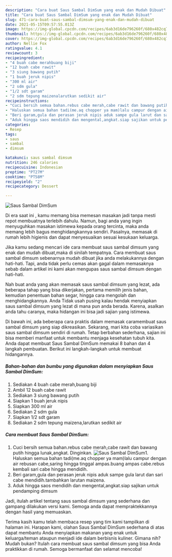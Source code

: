 ```yaml
---
description: "Cara buat Saus Sambal DimSum yang enak dan Mudah Dibuat"
title: "Cara buat Saus Sambal DimSum yang enak dan Mudah Dibuat"
slug: 471-cara-buat-saus-sambal-dimsum-yang-enak-dan-mudah-dibuat
date: 2021-05-15T09:57:55.013Z
image: https://img-global.cpcdn.com/recipes/6ab3d16de796260f/680x482cq70/saus-sambal-dimsum-foto-resep-utama.jpg
thumbnail: https://img-global.cpcdn.com/recipes/6ab3d16de796260f/680x482cq70/saus-sambal-dimsum-foto-resep-utama.jpg
cover: https://img-global.cpcdn.com/recipes/6ab3d16de796260f/680x482cq70/saus-sambal-dimsum-foto-resep-utama.jpg
author: Nellie Fox
ratingvalue: 4.1
reviewcount: 3
recipeingredient:
- "4 buah cabe merahbuang biji"
- "12 buah cabe rawit"
- "3 siung bawang putih"
- "1 buah jeruk nipis"
- "300 ml air"
- "2 sdm gula"
- "1/2 sdt garam"
- "2 sdm tepung maizenalarutkan sedikit air"
recipeinstructions:
- "Cuci bersih semua bahan.rebus cabe merah,cabe rawit dan bawang putih hingga lunak,angkat. Dinginkan."
- "Haluskan semua bahan tadi(me.aq chopper ya mam)lalu campur dengan air rebusan cabe,saring hingga tinggal ampas.buang ampas cabe.rebus kembali sari cabe hingga mendidih."
- "Beri garam,gula dan perasan jeruk nipis aduk sampe gula larut dan sari cabe mendidih.tambahkan larutan maizena."
- "Aduk hingga saos mendidih dan mengental,angkat.siap sajikan untuk pendamping dimsum"
categories:
- Resep
tags:
- saus
- sambal
- dimsum

katakunci: saus sambal dimsum 
nutrition: 246 calories
recipecuisine: Indonesian
preptime: "PT27M"
cooktime: "PT58M"
recipeyield: "2"
recipecategory: Dessert

---
```



![Saus Sambal DimSum](https://img-global.cpcdn.com/recipes/6ab3d16de796260f/680x482cq70/saus-sambal-dimsum-foto-resep-utama.jpg)

Di era  saat ini , kamu memang bisa memesan masakan jadi tanpa mesti repot membuatnya terlebih dahulu. Namun, bagi anda yang ingin menyuguhkan masakan istimewa kepada orang tercinta, maka anda memang lebih bagus menghidangkannya sendiri. Pasalnya, memasak di rumah lebih higienis dan dapat menyesuaikan sesuai kesukaan keluarga.

Jika kamu sedang mencari ide cara membuat saus sambal dimsum yang enak dan mudah dibuat,maka di sinilah tempatnya. Cara membuat saus sambal dimsum  sebenarnya mudah dibuat jika anda melakukannya dengan hati-hati. Tapi, anda tidak perlu cemas akan gagal dalam memasaknya 
sebab dalam artikel ini kami akan mengupas saus sambal dimsum dengan hati-hati.  



Nah buat anda yang akan memasak saus sambal dimsum yang lezat, ada beberapa tahap yang bisa dikerjakan, pertama memilih jenis bahan, kemudian penentuan bahan segar, hingga cara mengolah dan menghidangkannya. Anda Tidak usah pusing kalau hendak menyiapkan saus sambal dimsum yang lezat di mana pun anda berada. Karena, asalkan anda  tahu caranya, maka hidangan ini bisa jadi sajian yang istimewa.

Di bawah ini, ada beberapa cara praktis  dalam memasak caramembuat saus sambal dimsum yang siap dikreasikan. Sekarang, mari kita coba variasikan saus sambal dimsum sendiri di rumah. Tetap berbahan sederhana, sajian ini bisa memberi manfaat untuk membantu menjaga kesehatan tubuh kita. Anda dapat membuat Saus Sambal DimSum memakai 8 bahan dan 4 langkah pembuatan. Berikut ini langkah-langkah untuk membuat hidangannya.

<!--inarticleads1-->

##### Bahan-bahan dan bumbu yang digunakan dalam menyiapkan Saus Sambal DimSum:

1. Sediakan 4 buah cabe merah,buang biji
1. Ambil 12 buah cabe rawit
1. Sediakan 3 siung bawang putih
1. Siapkan 1 buah jeruk nipis
1. Siapkan 300 ml air
1. Sediakan 2 sdm gula
1. Siapkan 1/2 sdt garam
1. Sediakan 2 sdm tepung maizena,larutkan sedikit air




<!--inarticleads2-->

##### Cara membuat Saus Sambal DimSum:

1. Cuci bersih semua bahan.rebus cabe merah,cabe rawit dan bawang putih hingga lunak,angkat. Dinginkan.
<img src="https://img-global.cpcdn.com/steps/1f0cf220b93d27de/160x128cq70/saus-sambal-dimsum-langkah-memasak-1-foto.jpg" alt="Saus Sambal DimSum">1. Haluskan semua bahan tadi(me.aq chopper ya mam)lalu campur dengan air rebusan cabe,saring hingga tinggal ampas.buang ampas cabe.rebus kembali sari cabe hingga mendidih.
1. Beri garam,gula dan perasan jeruk nipis aduk sampe gula larut dan sari cabe mendidih.tambahkan larutan maizena.
1. Aduk hingga saos mendidih dan mengental,angkat.siap sajikan untuk pendamping dimsum




Jadi, itulah artikel tentang  saus sambal dimsum  yang sederhana dan gampang dilakukan versi kami. Semoga anda dapat mempraktekkannya dengan hasil yang memuaskan. 

Terima kasih kamu telah membaca resep yang tim kami tampilkan di halaman ini. Harapan kami, olahan  Saus Sambal DimSum sederhana di atas dapat membantu Anda menyiapkan makanan yang enak untuk keluarga/teman ataupun menjadi ide dalam berbisnis kuliner. Gimana nih? Mudah bukan? Itulah cara membuat saus sambal dimsum yang bisa Anda praktikkan di rumah. Semoga bermanfaat dan selamat mencoba!

